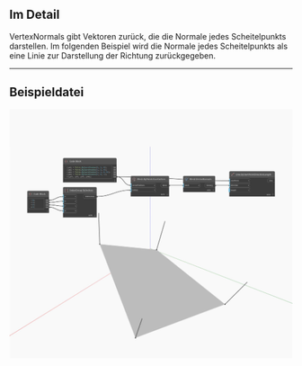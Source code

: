 ## Im Detail
VertexNormals gibt Vektoren zurück, die die Normale jedes Scheitelpunkts darstellen. Im folgenden Beispiel wird die Normale jedes Scheitelpunkts als eine Linie zur Darstellung der Richtung zurückgegeben.
___
## Beispieldatei

![VertexNormals](./Autodesk.DesignScript.Geometry.Mesh.VertexNormals_img.jpg)

